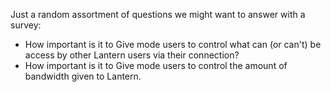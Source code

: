 Just a random assortment of questions we might want to answer with a survey:

- How important is it to Give mode users to control what can (or can't) be access by other Lantern users via their connection?
- How important is it to Give mode users to control the amount of bandwidth given to Lantern.

